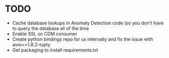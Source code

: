 # TODO
  * Cache database lookups in Anomaly Detection code (so you don't have to query the database all of the time
  * Enable SSL on CDM consumer
  * Create python bindings repo for us internally and fix the issue with avro==1.8.2-tupty
  * Get packaging to install requirements.txt
